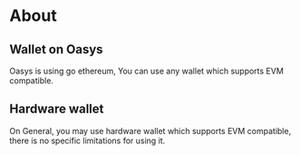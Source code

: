 ---
---

# About

## Wallet on Oasys 

Oasys is using go ethereum, You can use any wallet which supports EVM compatible. 

## Hardware wallet

On General, you may use hardware wallet which supports EVM compatible, there is no specific limitations for using it. 

